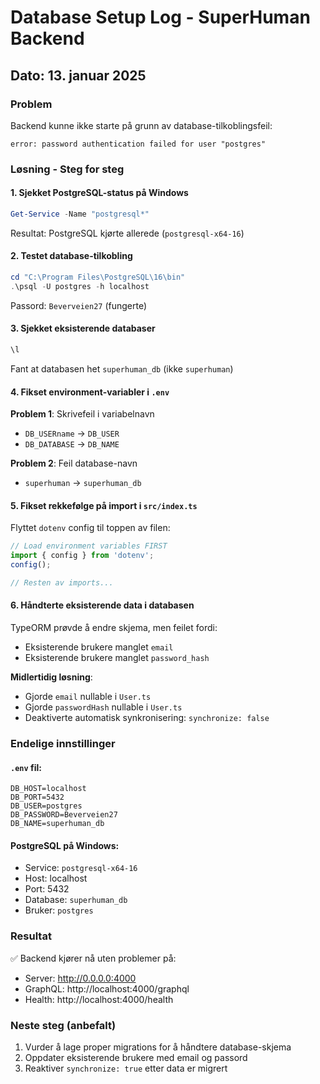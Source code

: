 # Database Setup Log - SuperHuman Backend

## Dato: 13. januar 2025

### Problem
Backend kunne ikke starte på grunn av database-tilkoblingsfeil:
```
error: password authentication failed for user "postgres"
```

### Løsning - Steg for steg

#### 1. Sjekket PostgreSQL-status på Windows
```powershell
Get-Service -Name "postgresql*"
```
Resultat: PostgreSQL kjørte allerede (`postgresql-x64-16`)

#### 2. Testet database-tilkobling
```powershell
cd "C:\Program Files\PostgreSQL\16\bin"
.\psql -U postgres -h localhost
```
Passord: `Beverveien27` (fungerte)

#### 3. Sjekket eksisterende databaser
```sql
\l
```
Fant at databasen het `superhuman_db` (ikke `superhuman`)

#### 4. Fikset environment-variabler i `.env`
**Problem 1**: Skrivefeil i variabelnavn
- `DB_USERname` → `DB_USER`
- `DB_DATABASE` → `DB_NAME`

**Problem 2**: Feil database-navn
- `superhuman` → `superhuman_db`

#### 5. Fikset rekkefølge på import i `src/index.ts`
Flyttet `dotenv` config til toppen av filen:
```typescript
// Load environment variables FIRST
import { config } from 'dotenv';
config();

// Resten av imports...
```

#### 6. Håndterte eksisterende data i databasen
TypeORM prøvde å endre skjema, men feilet fordi:
- Eksisterende brukere manglet `email` 
- Eksisterende brukere manglet `password_hash`

**Midlertidig løsning**:
- Gjorde `email` nullable i `User.ts`
- Gjorde `passwordHash` nullable i `User.ts`
- Deaktiverte automatisk synkronisering: `synchronize: false`

### Endelige innstillinger

#### `.env` fil:
```env
DB_HOST=localhost
DB_PORT=5432
DB_USER=postgres
DB_PASSWORD=Beverveien27
DB_NAME=superhuman_db
```

#### PostgreSQL på Windows:
- Service: `postgresql-x64-16`
- Host: localhost
- Port: 5432
- Database: `superhuman_db`
- Bruker: `postgres`

### Resultat
✅ Backend kjører nå uten problemer på:
- Server: http://0.0.0.0:4000
- GraphQL: http://localhost:4000/graphql
- Health: http://localhost:4000/health

### Neste steg (anbefalt)
1. Vurder å lage proper migrations for å håndtere database-skjema
2. Oppdater eksisterende brukere med email og passord
3. Reaktiver `synchronize: true` etter data er migrert